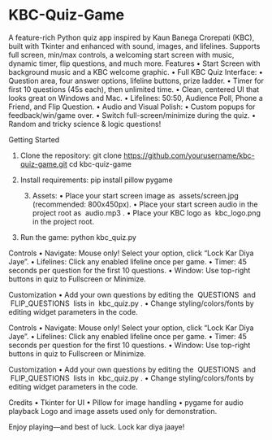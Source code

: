 # KBC-Quiz-Game
A feature-rich Python quiz app inspired by Kaun Banega Crorepati (KBC), built with Tkinter and enhanced with sound, images, and lifelines.
Supports full screen, min/max controls, a welcoming start screen with music, dynamic timer, flip questions, and much more.
Features
	•	Start Screen with background music and a KBC welcome graphic.
	•	Full KBC Quiz Interface:
	•	Question area, four answer options, lifeline buttons, prize ladder.
	•	Timer for first 10 questions (45s each), then unlimited time.
	•	Clean, centered UI that looks great on Windows and Mac.
	•	Lifelines: 50:50, Audience Poll, Phone a Friend, and Flip Question.
 •	Audio and Visual Polish:
	•	Custom popups for feedback/win/game over.
	•	Switch full-screen/minimize during the quiz.
	•	Random and tricky science & logic questions!
 
Getting Started
1. Clone the repository:
   git clone https://github.com/yourusername/kbc-quiz-game.git
cd kbc-quiz-game

3. Install requirements:
   pip install pillow pygame

   3. Assets:
	•	Place your start screen image as  assets/screen.jpg  (recommended: 800x450px).
	•	Place your start screen audio in the project root as  audio.mp3 .
	•	Place your KBC logo as  kbc_logo.png  in the project root.
4. Run the game:
   python kbc_quiz.py

Controls
	•	Navigate: Mouse only! Select your option, click “Lock Kar Diya Jaye”.
	•	Lifelines: Click any enabled lifeline once per game.
	•	Timer: 45 seconds per question for the first 10 questions.
	•	Window: Use top-right buttons in quiz to Fullscreen or Minimize.
 
Customization
	•	Add your own questions by editing the  QUESTIONS  and  FLIP_QUESTIONS  lists in  kbc_quiz.py .
	•	Change styling/colors/fonts by editing widget parameters in the code.

Controls
	•	Navigate: Mouse only! Select your option, click “Lock Kar Diya Jaye”.
	•	Lifelines: Click any enabled lifeline once per game.
	•	Timer: 45 seconds per question for the first 10 questions.
	•	Window: Use top-right buttons in quiz to Fullscreen or Minimize.
 
Customization
	•	Add your own questions by editing the  QUESTIONS  and  FLIP_QUESTIONS  lists in  kbc_quiz.py .
	•	Change styling/colors/fonts by editing widget parameters in the code.

Credits
	•	Tkinter for UI
	•	Pillow for image handling
	•	pygame for audio playback
Logo and image assets used only for demonstration.

Enjoy playing—and best of luck. Lock kar diya jaaye!
